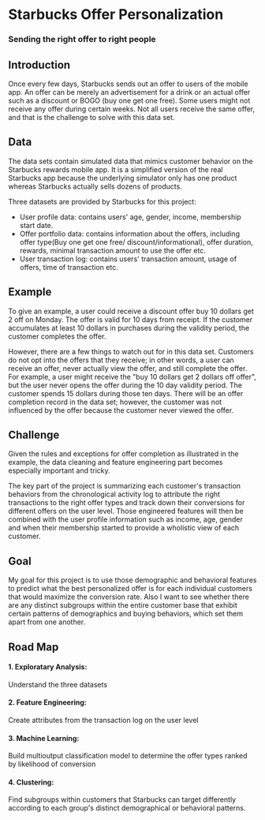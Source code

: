 # Starbucks Offer Personalization 
### Sending the right offer to right people

## Introduction
Once every few days, Starbucks sends out an offer to users of the mobile app. An offer can be merely an advertisement for a drink or an actual offer such as a discount or BOGO (buy one get one free). Some users might not receive any offer during certain weeks.
Not all users receive the same offer, and that is the challenge to solve with this data set.

## Data 
The data sets contain simulated data that mimics customer behavior on the Starbucks rewards mobile app. It is a simplified version of the real Starbucks app because the underlying simulator only has one product whereas Starbucks actually sells dozens of products.

Three datasets are provided by Starbucks for this project:
* User profile data: contains users' age, gender, income, membership start date.
* Offer portfolio data: contains information about the offers, including offer type(Buy one get one free/ discount/informational), offer duration, rewards, minimal transaction amount to use the offer etc.
* User transaction log: contains users' transaction amount, usage of offers, time of transaction etc.

## Example
To give an example, a user could receive a discount offer buy 10 dollars get 2 off on Monday. The offer is valid for 10 days from receipt. If the customer accumulates at least 10 dollars in purchases during the validity period, the customer completes the offer.

However, there are a few things to watch out for in this data set. Customers do not opt into the offers that they receive; in other words, a user can receive an offer, never actually view the offer, and still complete the offer. For example, a user might receive the "buy 10 dollars get 2 dollars off offer", but the user never opens the offer during the 10 day validity period. The customer spends 15 dollars during those ten days. There will be an offer completion record in the data set; however, the customer was not influenced by the offer because the customer never viewed the offer.

## Challenge
Given the rules and exceptions for offer completion as illustrated in the example, the data cleaning and feature engineering part becomes especially important and tricky.

The key part of the project is summarizing each customer's transaction behaviors from the chronological activity log to attribute the right transactions to the right offer types and track down their conversions for different offers on the user level. Those engineered features will then be combined with the user profile information such as income, age, gender and when their membership started to provide a wholistic view of each customer.

## Goal 
My goal for this project is to use those demographic and behavioral features to predict what the best personalized offer is for each individual customers that would maximize the conversion rate. Also I want to see whether there are any distinct subgroups within the entire customer base that exhibit certain patterns of demographics and buying behaviors, which set them apart from one another.

## Road Map
#### 1. Exploratary Analysis:
Understand the three datasets

#### 2. Feature Engineering:
Create attributes from the transaction log on the user level

#### 3. Machine Learning:
Build multioutput classification model to determine the offer types ranked by likelihood of conversion

#### 4. Clustering:
Find subgroups within customers that Starbucks can target differently according to each group's distinct demographical or behavioral patterns.
